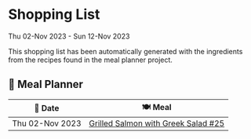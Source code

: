 # Shopping List

Thu 02-Nov 2023 - Sun 12-Nov 2023

This shopping list has been automatically generated with the ingredients from the recipes found in the meal planner project.

## 📅 Meal Planner

|📅 Date| 🍽️ Meal|
|----|----|
|Thu 02-Nov 2023|[Grilled Salmon with Greek Salad #25](https://github.com/jcallaghan/The-Cookbook/issues/25)|
